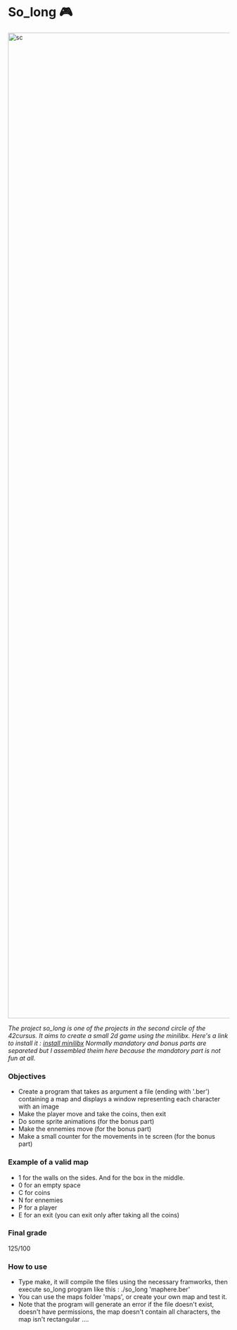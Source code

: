 # So_long   :video_game:

<img width="2242" alt="sc" src="https://user-images.githubusercontent.com/96997041/158020541-efc9072c-5c8f-4704-82ec-d61e915e2618.png">

_The project so_long is one of the projects in the second circle of the 42cursus._
_It aims to create a small 2d game using the minilibx. Here's a link to install it : [install minilibx](https://achedeuzot.me/2014/12/20/installer-la-minilibx/)_
_Normally mandatory and bonus parts are separeted but I assembled theim here because the mandatory part is not fun at all._

### Objectives
  * Create a program that takes as argument a file (ending with '.ber') containing a map and displays a window representing each character with an image
  * Make the player move and take the coins, then exit
  * Do some sprite animations (for the bonus part)
  * Make the ennemies move (for the bonus part)
  * Make a small counter for the movements in te screen (for the bonus part)


### Example of a valid map
  * 1 for the walls on the sides. And for the box in the middle.
  * 0 for an empty space
  * C for coins
  * N for ennemies
  * P for a player
  * E for an exit (you can exit only after taking all the coins)

### Final grade
  125/100
  
### How to use
  * Type make, it will compile the files using the necessary framworks, then execute so_long program like this : ./so_long 'maphere.ber'
  * You can use the maps folder 'maps', or create your own map and test it.
  * Note that the program will generate an error if the file doesn't exist, doesn't have permissions, the map doesn't contain all characters, the map isn't rectangular ....

